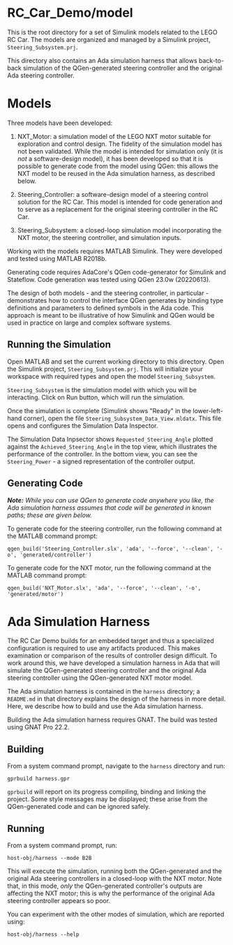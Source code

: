 RC_Car_Demo/model
=================

This is the root directory for a set of Simulink models related to the LEGO RC Car.
The models are organized and managed by a Simulink project, `Steering_Subsystem.prj`.

This directory also contains an Ada simulation harness that allows back-to-back simulation of the QGen-generated steering controller and the original Ada steering controller.


# Models #

Three models have been developed:

1. NXT_Motor: a simulation model of the LEGO NXT motor suitable for exploration and control design.
   The fidelity of the simulation model has not been validated. While the model is intended for simulation only (it is *not* a software-design model), it has been developed so that it is possible to generate code from the model using QGen: this allows the NXT model to be reused in the Ada simulation harness, as described below.

2. Steering_Controller: a software-design model of a steering control solution for the RC Car.
   This model is intended for code generation and to serve as a replacement for the original steering controller in the RC Car.

3. Steering_Subsystem: a closed-loop simulation model incorporating the NXT motor, the steering controller, and simulation inputs.

Working with the models requires MATLAB Simulink.
They were developed and tested using MATLAB R2018b.

Generating code requires AdaCore's QGen code-generator for Simulink and Stateflow.
Code generation was tested using QGen 23.0w (20220613).

The design of both models - and the steering controller, in particular - demonstrates how to control the interface QGen generates by binding type definitions and parameters to defined symbols in the Ada code.
This approach is meant to be illustrative of how Simulink and QGen would be used in practice on large and complex software systems.

## Running the Simulation ##

Open MATLAB and set the current working directory to this directory.
Open the Simulink project, `Steering_Subsystem.prj`.
This will initialize your workspace with required types and open the model `Steering_Subsystem`.

`Steering_Subsystem` is the simulation model with which you will be interacting.
Click on Run button, which will run the simulation.

Once the simulation is complete (Simulink shows "Ready" in the lower-left-hand corner), open the file `Steering_Subsystem_Data_View.mldatx`.
This file opens and configures the Simulation Data Inspector.

The Simulation Data Inpsector shows `Requested_Steering_Angle` plotted against the `Achieved_Steering_Angle` in the top view, which illustrates the performance of the controller.
In the bottom view, you can see the `Steering_Power` - a signed representation of the controller output.

## Generating Code ##

***Note:** While you can use QGen to generate code anywhere you like, the Ada simulation harness assumes that code will be generated in known paths; these are given below.*

To generate code for the steering controller, run the following command at the MATLAB command prompt:

    qgen_build('Steering_Controller.slx', 'ada', '--force', '--clean', '-o', 'generated/controller')

To generate code for the NXT motor, run the following command at the MATLAB command prompt:

    qgen_build('NXT_Motor.slx', 'ada', '--force', '--clean', '-o', 'generated/motor')


# Ada Simulation Harness #

The RC Car Demo builds for an embedded target and thus a specialized configuration is required to use any artifacts produced.
This makes examination or comparison of the results of controller design difficult.
To work around this, we have developed a simulation harness in Ada that will simulate the QGen-generated steering controller and the original Ada steering controller using the QGen-generated NXT motor model.

The Ada simulation harness is contained in the `harness` directory; a `README.md` in that directory explains the design of the harness in more detail.
Here, we describe how to build and use the Ada simulation harness.

Building the Ada simulation harness requires GNAT.
The build was tested using GNAT Pro 22.2.

## Building ##

From a system command prompt, navigate to the `harness` directory and run:

    gprbuild harness.gpr

`gprbuild` will report on its progress compiling, binding and linking the project.
Some style messages may be displayed; these arise from the QGen-generated code and can be ignored safely.

## Running ##

From a system command prompt, run:

    host-obj/harness --mode B2B

This will execute the simulation, running both the QGen-generated and the original Ada steering controllers in a closed-loop with the NXT motor.
Note that, in this mode, *only* the QGen-generated controller's outputs are affecting the NXT motor; this is why the performance of the original Ada steering controller appears so poor.

You can experiment with the other modes of simulation, which are reported using:

    host-obj/harness --help
